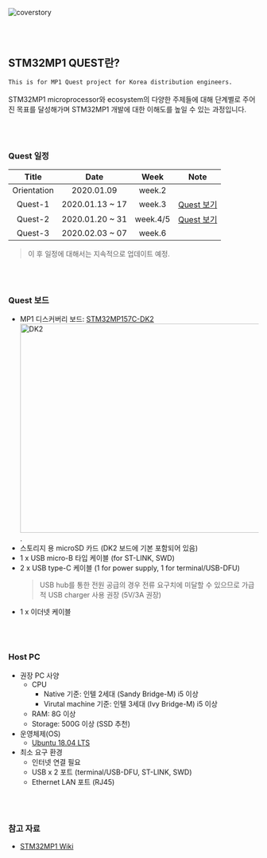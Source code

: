 ![coverstory](https://github.com/marcusjang78/korea-stm32mp1-quest/blob/master/images/coverstory1.png?raw=true)

<br/><br/>
## STM32MP1 QUEST란?
`This is for MP1 Quest project for Korea distribution engineers.`<br/><br/>
STM32MP1 microprocessor와 ecosystem의 다양한 주제들에 대해 단계별로 주어진 목표를 달성해가며 STM32MP1 개발에 대한 이해도를 높일 수 있는 과정입니다.

<br/><br/>
### Quest 일정
| Title | Date | Week | Note
| :------------: | :------------: |:------------: |:------------: |
| Orientation | 2020.01.09 | week.2 | |
| Quest-1 | 2020.01.13 ~ 17 | week.3 |[Quest 보기](https://github.com/marcusjang78/korea-stm32mp1-quest/blob/master/mp1-quest-01/README.md)|
| Quest-2 | 2020.01.20 ~ 31 | week.4/5 | [Quest 보기](https://github.com/marcusjang78/korea-stm32mp1-quest/tree/master/mp1-quest-02)
| Quest-3 | 2020.02.03 ~ 07 | week.6 | ||
> 이 후 일정에 대해서는 지속적으로 업데이트 예정.

<br/><br/>
### Quest 보드
- MP1 디스커버리 보드: [STM32MP157C-DK2](https://www.st.com/en/evaluation-tools/stm32mp157c-dk2.html)
<img src="https://github.com/marcusjang78/korea-stm32mp1-quest/blob/master/images/mp1-disco.jpg" alt="DK2" width="560" height="420" />.
- 스토리지 용 microSD 카드 (DK2 보드에 기본 포함되어 있음)
- 1 x USB micro-B 타입 케이블 (for ST-LINK, SWD)
- 2 x USB type-C 케이블 (1 for power supply, 1 for terminal/USB-DFU)
  > USB hub를 통한 전원 공급의 경우 전류 요구치에 미달할 수 있으므로 가급적 USB charger 사용 권장 (5V/3A 권장)
- 1 x 이더넷 케이블

<br/><br/>
### Host PC
- 권장 PC 사양
  - CPU
    - Native 기준: 인텔 2세대 (Sandy Bridge-M) i5 이상
    - Virutal machine 기준: 인텔 3세대 (Ivy Bridge-M) i5 이상
  - RAM: 8G 이상
  - Storage: 500G 이상 (SSD 추천)
- 운영체제(OS)
  - [Ubuntu 18.04 LTS](https://ubuntu.com/#download)
- 최소 요구 환경
  - 인터넷 연결 필요
  - USB x 2 포트 (terminal/USB-DFU, ST-LINK, SWD)
  - Ethernet LAN 포트 (RJ45)

<br/><br/>
### 참고 자료
 - [STM32MP1 Wiki](https://wiki.st.com/stm32mpu/index.php/Main_Page)

<br/><br/>
